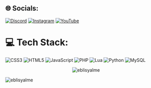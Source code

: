 
## 🌐 Socials:
[![Discord](https://img.shields.io/badge/Discord-%237289DA.svg?logo=discord&logoColor=white)](https://discord.gg/V9zUxhvRFe ) [![Instagram](https://img.shields.io/badge/Instagram-%23E4405F.svg?logo=Instagram&logoColor=white)](https://www.instagram.com/amir.__moghadam_/) [![YouTube](https://img.shields.io/badge/YouTube-%23FF0000.svg?logo=YouTube&logoColor=white)](https://www.youtube.com/channel/UCXfAdwGy2uE7qpXOpNENa1g) 

# 💻 Tech Stack:
![CSS3](https://img.shields.io/badge/css3-%231572B6.svg?style=for-the-badge&logo=css3&logoColor=white) ![HTML5](https://img.shields.io/badge/html5-%23E34F26.svg?style=for-the-badge&logo=html5&logoColor=white) ![JavaScript](https://img.shields.io/badge/javascript-%23323330.svg?style=for-the-badge&logo=javascript&logoColor=%23F7DF1E) ![PHP](https://img.shields.io/badge/php-%23777BB4.svg?style=for-the-badge&logo=php&logoColor=white) ![Lua](https://img.shields.io/badge/lua-%232C2D72.svg?style=for-the-badge&logo=lua&logoColor=white) ![Python](https://img.shields.io/badge/python-3670A0?style=for-the-badge&logo=python&logoColor=ffdd54) ![MySQL](https://img.shields.io/badge/mysql-%2300f.svg?style=for-the-badge&logo=mysql&logoColor=white)
<p align="center"><img src="https://github-readme-stats.vercel.app/api?username=eblisyalme&show_icons=true&theme=dark&title_color=ff0000&text_color=ff0000&locale=en" alt="eblisyalme" /></p>
<p align="left"> <img src="https://komarev.com/ghpvc/?username=eblisyalme&label=Profile%20views&color=0e75b6&style=flat" alt="eblisyalme" /> </p>
